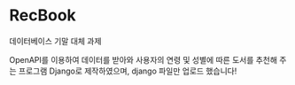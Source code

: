 # RecBook
데이터베이스 기말 대체 과제

OpenAPI를 이용하여 데이터를 받아와 사용자의 연령 및 성별에 따른 도서를 추천해 주는 프로그램
Django로 제작하였으며, django 파일만 업로드 했습니다!
